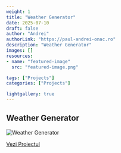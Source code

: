 ```yaml
---
weight: 1
title: "Weather Generator"
date: 2025-07-10
draft: false
author: "Andrei"
authorLink: "https://paul-andrei-onac.ro"
description: "Weather Generator"
images: []
resources:
- name: "featured-image"
  src: "featured-image.png"

tags: ["Projects"]
categories: ["Projects"]

lightgallery: true
---
```


## Weather Generator

![Weather Generator](/image.jpg)

[Vezi Proiectul](https://weathergenerator.eu/)

